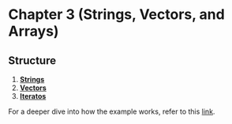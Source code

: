 # Chapter 3 (Strings, Vectors, and Arrays)

## Structure
1. [**Strings**](./src/strings.cpp)
2. [**Vectors**](./src/vectors.cpp)
3. [**Iteratos**](./src/iterators.cpp)

For a deeper dive into how the example works, refer to this [link](https://docs.google.com/document/d/19A45dT-KSRNPx_pVZX8RNYotJ1-n3PRJvDVcRu_X73Q/edit?usp=sharing).
